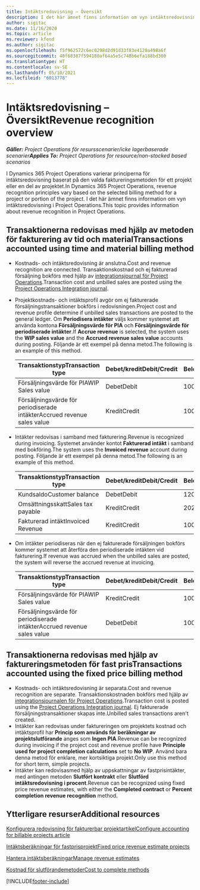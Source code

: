 ```yaml
---
title: Intäktsredovisning – Översikt
description: I det här ämnet finns information om vyn intäktsredovisning i Project Operations.
author: sigitac
ms.date: 11/16/2020
ms.topic: article
ms.reviewer: kfend
ms.author: sigitac
ms.openlocfilehash: f5f962572c6ec0298d2d91d33f83e4120a498a6f
ms.sourcegitcommit: 40f68387f594180af64a5e5c748b6efa188bd300
ms.translationtype: HT
ms.contentlocale: sv-SE
ms.lasthandoff: 05/10/2021
ms.locfileid: "6013778"
---
```

# <a name="revenue-recognition-overview"></a><span data-ttu-id="92d26-103">Intäktsredovisning – Översikt</span><span class="sxs-lookup"><span data-stu-id="92d26-103">Revenue recognition overview</span></span>

<span data-ttu-id="92d26-104">_**Gäller:** Project Operations för resursscenarier/icke lagerbaserade scenarier_</span><span class="sxs-lookup"><span data-stu-id="92d26-104">_**Applies To:** Project Operations for resource/non-stocked based scenarios_</span></span>

<span data-ttu-id="92d26-105">I Dynamics 365 Project Operations varierar principerna för intäktsredovisning baserat på den valda faktureringsmetoden för ett projekt eller en del av projektet.</span><span class="sxs-lookup"><span data-stu-id="92d26-105">In Dynamics 365 Project Operations, revenue recognition principles vary based on the selected billing method for a project or portion of the project.</span></span> <span data-ttu-id="92d26-106">I det här ämnet finns information om vyn intäktsredovisning i Project Operations.</span><span class="sxs-lookup"><span data-stu-id="92d26-106">This topic provides information about revenue recognition in Project Operations.</span></span>

## <a name="transactions-accounted-using-time-and-material-billing-method"></a><span data-ttu-id="92d26-107">Transaktionerna redovisas med hjälp av metoden för fakturering av tid och material</span><span class="sxs-lookup"><span data-stu-id="92d26-107">Transactions accounted using time and material billing method</span></span>

- <span data-ttu-id="92d26-108">Kostnads- och intäktsredovisning är anslutna.</span><span class="sxs-lookup"><span data-stu-id="92d26-108">Cost and revenue recognition are connected.</span></span> <span data-ttu-id="92d26-109">Transaktionskostnad och ej fakturerad försäljning bokförs med hjälp av [integrationsjournal för Project Operations](../project-accounting/project-operations-integration-journal.md).</span><span class="sxs-lookup"><span data-stu-id="92d26-109">Transaction cost and unbilled sales are posted using the [Project Operations Integration journal](../project-accounting/project-operations-integration-journal.md).</span></span>
- <span data-ttu-id="92d26-110">Projektkostnads- och intäktsprofil avgör om ej fakturerade försäljningstransaktioner bokförs i redovisningen.</span><span class="sxs-lookup"><span data-stu-id="92d26-110">Project cost and revenue profile determine if unbilled sales transactions are posted to the general ledger.</span></span> <span data-ttu-id="92d26-111">Om **Periodisera intäkter** väljs kommer systemet att använda kontona **Försäljningsvärde för PIA** och **Försäljningsvärde för periodiserade intäkter**.</span><span class="sxs-lookup"><span data-stu-id="92d26-111">If **Accrue revenue** is selected, the system uses the **WIP sales value** and the **Accrued revenue sales value** accounts during posting.</span></span> <span data-ttu-id="92d26-112">Följande är ett exempel på denna metod.</span><span class="sxs-lookup"><span data-stu-id="92d26-112">The following is an example of this method.</span></span>  

  | <span data-ttu-id="92d26-113">Transaktionstyp</span><span class="sxs-lookup"><span data-stu-id="92d26-113">Transaction type</span></span> | <span data-ttu-id="92d26-114">Debet/kredit</span><span class="sxs-lookup"><span data-stu-id="92d26-114">Debit/Credit</span></span> | <span data-ttu-id="92d26-115">Belopp</span><span class="sxs-lookup"><span data-stu-id="92d26-115">Amount</span></span> |
  | --- | --- | --- |
  | <span data-ttu-id="92d26-116">Försäljningsvärde för PIA</span><span class="sxs-lookup"><span data-stu-id="92d26-116">WIP Sales value</span></span> | <span data-ttu-id="92d26-117">Debet</span><span class="sxs-lookup"><span data-stu-id="92d26-117">Debit</span></span> | <span data-ttu-id="92d26-118">100</span><span class="sxs-lookup"><span data-stu-id="92d26-118">100</span></span> |
  | <span data-ttu-id="92d26-119">Försäljningsvärde för periodiserade intäkter</span><span class="sxs-lookup"><span data-stu-id="92d26-119">Accrued revenue sales value</span></span> | <span data-ttu-id="92d26-120">Kredit</span><span class="sxs-lookup"><span data-stu-id="92d26-120">Credit</span></span> | <span data-ttu-id="92d26-121">100</span><span class="sxs-lookup"><span data-stu-id="92d26-121">100</span></span> |

- <span data-ttu-id="92d26-122">Intäkter redovisas i samband med fakturering.</span><span class="sxs-lookup"><span data-stu-id="92d26-122">Revenue is recognized during invoicing.</span></span> <span data-ttu-id="92d26-123">Systemet använder kontot **Fakturerad intäkt** i samband med bokföring.</span><span class="sxs-lookup"><span data-stu-id="92d26-123">The system uses the **Invoiced revenue** account during posting.</span></span> <span data-ttu-id="92d26-124">Följande är ett exempel på denna metod.</span><span class="sxs-lookup"><span data-stu-id="92d26-124">The following is an example of this method.</span></span>  

  | <span data-ttu-id="92d26-125">Transaktionstyp</span><span class="sxs-lookup"><span data-stu-id="92d26-125">Transaction type</span></span> | <span data-ttu-id="92d26-126">Debet/kredit</span><span class="sxs-lookup"><span data-stu-id="92d26-126">Debit/Credit</span></span> | <span data-ttu-id="92d26-127">Belopp</span><span class="sxs-lookup"><span data-stu-id="92d26-127">Amount</span></span> |
  | --- | --- | --- |
  | <span data-ttu-id="92d26-128">Kundsaldo</span><span class="sxs-lookup"><span data-stu-id="92d26-128">Customer balance</span></span> | <span data-ttu-id="92d26-129">Debet</span><span class="sxs-lookup"><span data-stu-id="92d26-129">Debit</span></span> | <span data-ttu-id="92d26-130">120</span><span class="sxs-lookup"><span data-stu-id="92d26-130">120</span></span> |
  | <span data-ttu-id="92d26-131">Omsättningsskatt</span><span class="sxs-lookup"><span data-stu-id="92d26-131">Sales tax payable</span></span> | <span data-ttu-id="92d26-132">Kredit</span><span class="sxs-lookup"><span data-stu-id="92d26-132">Credit</span></span> | <span data-ttu-id="92d26-133">20</span><span class="sxs-lookup"><span data-stu-id="92d26-133">20</span></span> |
  | <span data-ttu-id="92d26-134">Fakturerad intäkt</span><span class="sxs-lookup"><span data-stu-id="92d26-134">Invoiced Revenue</span></span> | <span data-ttu-id="92d26-135">Kredit</span><span class="sxs-lookup"><span data-stu-id="92d26-135">Credit</span></span> | <span data-ttu-id="92d26-136">100</span><span class="sxs-lookup"><span data-stu-id="92d26-136">100</span></span> |

- <span data-ttu-id="92d26-137">Om intäkter periodiseras när den ej fakturerade försäljningen bokförs kommer systemet att återföra den periodiserade intäkten vid fakturering.</span><span class="sxs-lookup"><span data-stu-id="92d26-137">If revenue was accrued when the unbilled sales are posted, the system will reverse the accrued revenue at invoicing.</span></span>

  | <span data-ttu-id="92d26-138">Transaktionstyp</span><span class="sxs-lookup"><span data-stu-id="92d26-138">Transaction type</span></span> | <span data-ttu-id="92d26-139">Debet/kredit</span><span class="sxs-lookup"><span data-stu-id="92d26-139">Debit/Credit</span></span> | <span data-ttu-id="92d26-140">Belopp</span><span class="sxs-lookup"><span data-stu-id="92d26-140">Amount</span></span> |
  | --- | --- | --- |
  | <span data-ttu-id="92d26-141">Försäljningsvärde för PIA</span><span class="sxs-lookup"><span data-stu-id="92d26-141">WIP Sales value</span></span> | <span data-ttu-id="92d26-142">Kredit</span><span class="sxs-lookup"><span data-stu-id="92d26-142">Credit</span></span> | <span data-ttu-id="92d26-143">100</span><span class="sxs-lookup"><span data-stu-id="92d26-143">100</span></span> |
  | <span data-ttu-id="92d26-144">Försäljningsvärde för periodiserade intäkter</span><span class="sxs-lookup"><span data-stu-id="92d26-144">Accrued revenue sales value</span></span> | <span data-ttu-id="92d26-145">Debet</span><span class="sxs-lookup"><span data-stu-id="92d26-145">Debit</span></span> | <span data-ttu-id="92d26-146">100</span><span class="sxs-lookup"><span data-stu-id="92d26-146">100</span></span> |

## <a name="transactions-accounted-using-the-fixed-price-billing-method"></a><span data-ttu-id="92d26-147">Transaktionerna redovisas med hjälp av faktureringsmetoden för fast pris</span><span class="sxs-lookup"><span data-stu-id="92d26-147">Transactions accounted using the fixed price billing method</span></span>

- <span data-ttu-id="92d26-148">Kostnads- och intäktsredovisning är separata.</span><span class="sxs-lookup"><span data-stu-id="92d26-148">Cost and revenue recognition are separate.</span></span> <span data-ttu-id="92d26-149">Transaktionskostnaden bokförs med hjälp av [integrationsjournalen för Project Operations](../project-accounting/project-operations-integration-journal.md).</span><span class="sxs-lookup"><span data-stu-id="92d26-149">Transaction cost is posted using the [Project Operations Integration journal](../project-accounting/project-operations-integration-journal.md).</span></span> <span data-ttu-id="92d26-150">Ej fakturerade försäljningstransaktioner skapas inte.</span><span class="sxs-lookup"><span data-stu-id="92d26-150">Unbilled sales transactions aren't created.</span></span>
- <span data-ttu-id="92d26-151">Intäkter kan redovisas under faktureringen om projektets kostnad och intäktsprofil har **Princip som används för beräkningar av projektslutförande** anges som **Ingen PIA**.</span><span class="sxs-lookup"><span data-stu-id="92d26-151">Revenue can be recognized during invoicing if the project cost and revenue profile have **Principle used for project completion calculations** set to **No WIP**.</span></span> <span data-ttu-id="92d26-152">Använd bara denna metod för enklare, mer kortsiktiga projekt.</span><span class="sxs-lookup"><span data-stu-id="92d26-152">Only use this method for short term, simple projects.</span></span>
- <span data-ttu-id="92d26-153">Intäkter kan redovisasmed hjälp av uppskattningar av fastprisintäkter, med antingen metoden **Slutfört kontrakt** eller **Slutförd intäktsredovisning i procent**.</span><span class="sxs-lookup"><span data-stu-id="92d26-153">Revenue can be recognized using fixed price revenue estimates, with either the **Completed contract** or **Percent completion revenue recognition** method.</span></span>

## <a name="additional-resources"></a><span data-ttu-id="92d26-154">Ytterligare resurser</span><span class="sxs-lookup"><span data-stu-id="92d26-154">Additional resources</span></span>
[<span data-ttu-id="92d26-155">Konfigurera redovisning för fakturerbar projektartikel</span><span class="sxs-lookup"><span data-stu-id="92d26-155">Configure accounting for billable projects article</span></span>](../project-accounting/configure-accounting-billable-projects.md)

[<span data-ttu-id="92d26-156">Intäktsberäkningar för fastprisprojekt</span><span class="sxs-lookup"><span data-stu-id="92d26-156">Fixed price revenue estimate projects</span></span>](rev-rec-percentage-completion-method.md)

[<span data-ttu-id="92d26-157">Hantera intäktsberäkningar</span><span class="sxs-lookup"><span data-stu-id="92d26-157">Manage revenue estimates</span></span>](rev-rec-completed-contract-method.md)

[<span data-ttu-id="92d26-158">Kostnad för slutförandemetoder</span><span class="sxs-lookup"><span data-stu-id="92d26-158">Cost to complete methods</span></span>](cost-complete-methods.md)


[!INCLUDE[footer-include](../includes/footer-banner.md)]
